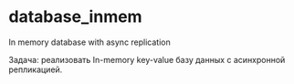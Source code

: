 # database_inmem
In memory database with async replication

Задача: реализовать In-memory key-value базу данных с асинхронной репликацией.

